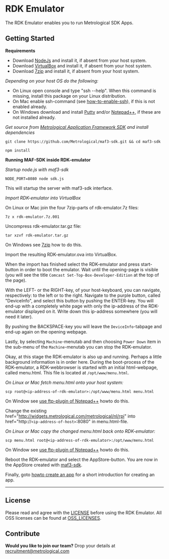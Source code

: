 RDK Emulator
============

The RDK Emulator enables you to run Metrological SDK Apps.

Getting Started
---------------

**Requirements**

- Download [NodeJs](https://nodejs.org/) and install it, if absent from your host system.
- Download [VirtualBox](http://virtualbox.org) and install it, if absent from your host system.
- Download [7zip](http://www.7-zip.org/) and install it, if absent from your host system.

*Depending on your host OS do the following:*

- On Linux open console and type "ssh --help". When this command is missing, install this package on your Linux distribution.
- On Mac enable ssh-command (see [how-to-enable-ssh](http://www.maclife.com/article/howtos/how_enable_ssh_your_mac)), if this is not enabled already.
- On Windows download and install [Putty](http://www.chiark.greenend.org.uk/~sgtatham/putty/download.html) and/or [Notepad++](http://notepad-plus-plus.org/), if these are not installed already. 

*Get source from [Metrological Application Framework SDK](httpsdd://github.com/metrological/maf3-sdk) and install dependencies*

  `git clone https://github.com/Metrological/maf3-sdk.git && cd maf3-sdk`

  `npm install` 
 
**Running MAF-SDK inside RDK-emulator**

*Startup node.js with maf3-sdk*

  `NODE_PORT=8080 node sdk.js`

This will startup the server with maf3-sdk interface.

*Import RDK-emulator into VirtualBox*

On Linux or Mac join the four 7zip-parts of rdk-emulator.7z files:

  `7z x rdk-emulator.7z.001`

Uncompress rdk-emulator.tar.gz file:
  
  `tar xzvf rdk-emulator.tar.gz`

On Windows see [7zip](http://www.7-zip.org/) how to do this.

Import the resulting RDK-emulator.ova into VirtualBox.

When the import has finished select the RDK-emulator and press start-button in order to boot the emulator. Wait until the opening-page is visible (you will see the title `Comcast Set-Top-Box-Developer-Edition` at the top of the page).

With the LEFT- or the RIGHT-key, of your host-keyboard, you can navigate, respectively: to the left or to the right. Navigate to the purple button, called "DeviceInfo", and select this button by pushing the ENTER-key. You will end-up with a completely white page with only the ip-address of the RDK-emulator displayed on it. Write down this ip-address somewhere (you will need it later). 

By pushing the BACKSPACE-key you will leave the `DeviceInfo`-tabpage and end-up again on the opening webpage. 

Lastly, by selecting `Machine`-menutab and then choosing `Power Down` item in the sub-menu of the `Machine`-menutab you can stop the RDK-emulator. 

Okay, at this stage the RDK-emulator is also up and running. Perhaps a little background information is in order here. During the boot-process of the RDK-emulator, a RDK-webbrowser is started with an initial html-webpage, called menu.html. This file is located at `/opt/www/menu.html`.     

*On Linux or Mac fetch menu.html onto your host system:*
   
  `scp root@<ip-address-of-rdk-emulator>:/opt/www/menu.html menu.html`

On Window see [use ftp-plugin of Notepad++](http://www.thewindowsclub.com/access-ftp-server-notepad) howto do this.

Change the existing href="http://widgets.metrological.com/metrological/nl/rpi" into href="http://`<ip-address-of-host>`:8080" in menu.html-file.

*On Linux or Mac copy the changed menu.html back onto RDK-emulator:*

  `scp menu.html root@<ip-address-of-rdk-emulator>:/opt/www/menu.html`

On Window see [use ftp-plugin of Notepad++](http://www.thewindowsclub.com/access-ftp-server-notepad) howto do this.

Reboot the RDK-emulator and select the AppStore-button. You are now in the AppStore created with [maf3-sdk](https://github.com/Metrological/maf3-sdk/).

Finally, goto [howto create an app](https://sdk.metrological.com/getting-started) for a short introduction for creating an app.  


-------------------------------

License
-------

Please read and agree with the [LICENSE](https://github.com/Metrological/rdk-emulator/blob/master/LICENSE) before using the RDK Emulator. All OSS licenses can be found at [OSS_LICENSES](https://github.com/Metrological/rdk-emulator/blob/master/OSS_LICENSES).

Contribute
----------

**Would you like to join our team?** Drop your details at recruitment@metrological.com 

